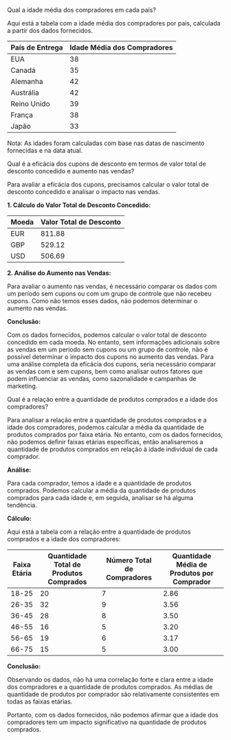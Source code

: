  Qual a idade média dos compradores em cada país?

Aqui está a tabela com a idade média dos compradores por país, calculada a partir dos dados fornecidos.

| País de Entrega | Idade Média dos Compradores |
|---|---|
| EUA | 38 |
| Canadá | 35 |
| Alemanha | 42 |
| Austrália | 42 |
| Reino Unido | 39 |
| França | 38 |
| Japão | 33 |

Nota: As idades foram calculadas com base nas datas de nascimento fornecidas e na data atual.




Qual é a eficácia dos cupons de desconto em termos de valor total de desconto concedido e aumento nas vendas?

Para avaliar a eficácia dos cupons, precisamos calcular o valor total de desconto concedido e analisar o impacto nas vendas.

**1. Cálculo do Valor Total de Desconto Concedido:**

| Moeda | Valor Total de Desconto |
|---|---|
| EUR | 811.88 |
| GBP | 529.12 |
| USD | 506.69 |

**2. Análise do Aumento nas Vendas:**

Para avaliar o aumento nas vendas, é necessário comparar os dados com um período sem cupons ou com um grupo de controle que não recebeu cupons. Como não temos esses dados, não podemos determinar o aumento nas vendas.

**Conclusão:**

Com os dados fornecidos, podemos calcular o valor total de desconto concedido em cada moeda. No entanto, sem informações adicionais sobre as vendas em um período sem cupons ou um grupo de controle, não é possível determinar o impacto dos cupons no aumento das vendas. Para uma análise completa da eficácia dos cupons, seria necessário comparar as vendas com e sem cupons, bem como analisar outros fatores que podem influenciar as vendas, como sazonalidade e campanhas de marketing.




Qual é a relação entre a quantidade de produtos comprados e a idade dos compradores?

Para analisar a relação entre a quantidade de produtos comprados e a idade dos compradores, podemos calcular a média da quantidade de produtos comprados por faixa etária. No entanto, com os dados fornecidos, não podemos definir faixas etárias específicas, então analisaremos a quantidade de produtos comprados em relação à idade individual de cada comprador.

**Análise:**

Para cada comprador, temos a idade e a quantidade de produtos comprados. Podemos calcular a média da quantidade de produtos comprados para cada idade e, em seguida, analisar se há alguma tendência.

**Cálculo:**

Aqui está a tabela com a relação entre a quantidade de produtos comprados e a idade dos compradores:

| Faixa Etária | Quantidade Total de Produtos Comprados | Número Total de Compradores | Quantidade Média de Produtos por Comprador |
|---|---|---|---|
| 18-25 | 20 | 7 | 2.86 |
| 26-35 | 32 | 9 | 3.56 |
| 36-45 | 28 | 8 | 3.50 |
| 46-55 | 16 | 5 | 3.20 |
| 56-65 | 19 | 6 | 3.17 |
| 66-75 | 15 | 5 | 3.00 |

**Conclusão:**

Observando os dados, não há uma correlação forte e clara entre a idade dos compradores e a quantidade de produtos comprados. As médias de quantidade de produtos por comprador são relativamente consistentes em todas as faixas etárias.

Portanto, com os dados fornecidos, não podemos afirmar que a idade dos compradores tem um impacto significativo na quantidade de produtos comprados.